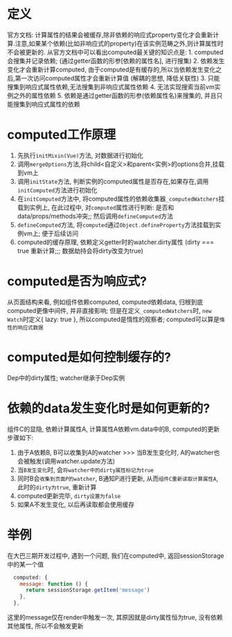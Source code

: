 # 定义
  官方文档: 计算属性的结果会被缓存,除非依赖的响应式property变化才会重新计算.注意,如果某个依赖(比如非响应式的property)在该实例范畴之外,则计算属性时不会被更新的.
  从官方文档中可以看出computed最关键的知识点是:
    1. computed会搜集并记录依赖; (通过getter函数的形参[依赖的属性名], 进行搜集)
    2. 依赖发生变化才会重新计算computed, 由于computed是有缓存的,所以当依赖发生变化之后,第一次访问computed属性才会重新计算值 (解耦的思想, 降低关联性)
    3. 只能搜集到响应式属性依赖,无法搜集到非响应式属性依赖
    4. 无法实现搜索当前vm实例之外的属性依赖
    5. 依赖是通过getter函数的形参(依赖属性名)来搜集的, 并且只能搜集到响应式属性的依赖

# computed工作原理
  1. 先执行`initMixin(Vue)`方法, 对数据进行初始化
  2. 调用`mergeOptions`方法,将child<自定义>和parent<实例>的options合并,挂载到vm上
  3. 调用`initState`方法, 判断实例的computed属性是否存在,如果存在,调用`initComputed`方法进行初始化
  4. 在`initComputed`方法中, 将computed属性的依赖收集器`_computedWatchers`挂载到实例上, 在此过程中, 对`computed`属性进行判断: 是否和data/props/methods冲突;; 然后调用`defineComputed`方法
  5. `defineComputed`方法, 将`computed`通过`Object.defineProperty`方法挂载到实例vm上; 便于后续访问
  6. computed的缓存原理, 依赖定义getter时的watcher.dirty属性 (dirty === true 重新计算;;; 数据劫持会将dirty改变为true)

# computed是否为响应式?
  从页面结构来看, 例如组件依赖computed, computed依赖data, 归根到底computed更像中间件, 并非直接影响;
  但是在定义`_computedWatchers`时, `new Watch`时定义{ lazy: true }, 所以computed是惰性的观察者;
  computed可以算是`惰性的响应式数据`

# computed是如何控制缓存的?
  Dep中的dirty属性;
  watcher继承于Dep实例

# 依赖的data发生变化时是如何更新的?
  组件C的显隐, 依赖计算属性A, 计算属性A依赖vm.data中的B, computed的更新步骤如下:
  1. 由于A依赖B, B可以收集到A的watcher >>> 当B发生变化时, A的watcher也会被触发(调用watcher.update方法)
  2. 当`B发生变化`时, 会`将watcher中的dirty属性标记为true`
  3. 同时B会`收集到页面P的watcher`, B通知P进行更新, 从而`组件C重新读取计算属性A`, 此时的`dirty为true`, 重新计算
  4. computed更新完毕, `dirty设置为false`
  5. 如果A不发生变化, 以后再读取都会使用缓存

# 举例
  在大巴三期开发过程中, 遇到一个问题, 我们在computed中, 返回sessionStorage中的某一个值
```js
  computed: {
    message: function () {
      return sessionStorage.getItem('message')
    },
  },
```
  这里的message仅在render中触发一次, 其原因就是dirty属性恒为true, 没有依赖其他属性, 所以不会触发更新

